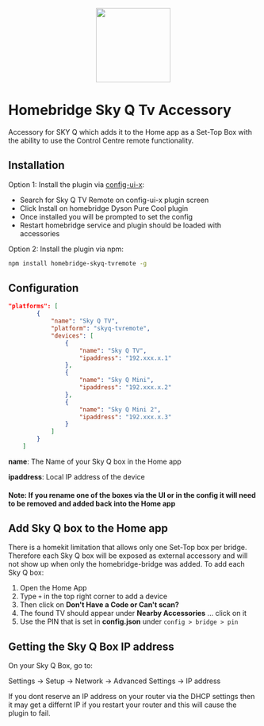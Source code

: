 
<p align="center">

<img src="https://github.com/neilpatel121/homebridge-skyq-tvremote/raw/main/branding/logo.png" height="150">

</p>


# Homebridge Sky Q Tv Accessory
Accessory for SKY Q which adds it to the Home app as a Set-Top Box with the ability to use the Control Centre remote functionality.

## Installation

Option 1: Install the plugin via [config-ui-x](https://github.com/oznu/homebridge-config-ui-x):
- Search for Sky Q TV Remote on config-ui-x plugin screen
- Click Install on homebridge Dyson Pure Cool plugin
- Once installed you will be prompted to set the config
- Restart homebridge service and plugin should be loaded with accessories

Option 2: Install the plugin via npm:

```bash
npm install homebridge-skyq-tvremote -g
```

## Configuration

```json
"platforms": [
        {
            "name": "Sky Q TV",
            "platform": "skyq-tvremote",
            "devices": [
                {
                    "name": "Sky Q TV",
                    "ipaddress": "192.xxx.x.1"
                },
                {
                    "name": "Sky Q Mini",
                    "ipaddress": "192.xxx.x.2"
                },
                {
                    "name": "Sky Q Mini 2",
                    "ipaddress": "192.xxx.x.3"
                }
            ]
        }
    ]
```
**name**: The Name of your Sky Q box in the Home app

**ipaddress**: Local IP address of the device

#### Note: If you rename one of the boxes via the UI or in the config it will need to be removed and added back into the Home app

## Add Sky Q box to the Home app

There is a homekit limitation that allows only one Set-Top box per bridge. Therefore each Sky Q box will be exposed as external accessory and will not show up when only the homebridge-bridge was added. To add each Sky Q box:

1. Open the Home App
1. Type `+` in the top right corner to add a device
1. Then click on **Don't Have a Code or Can't scan?**
1. The found TV should appear under **Nearby Accessories** ... click on it
1. Use the PIN that is set in **config.json** under `config > bridge > pin`

## Getting the Sky Q Box IP address

On your Sky Q Box, go to:

Settings -> Setup -> Network -> Advanced Settings -> IP address

If you dont reserve an IP address on your router via the DHCP settings then it may get a differnt IP if you restart your router and this will cause the plugin to fail.
